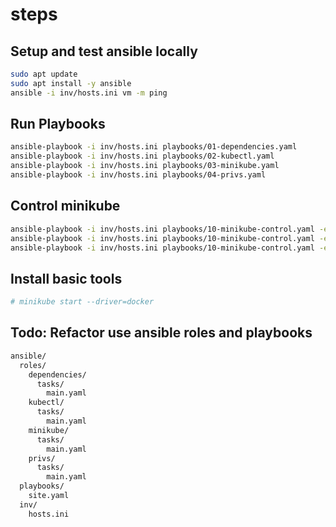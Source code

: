 # steps

## Setup and test ansible locally
```bash
sudo apt update
sudo apt install -y ansible
ansible -i inv/hosts.ini vm -m ping
```

## Run Playbooks
```bash
ansible-playbook -i inv/hosts.ini playbooks/01-dependencies.yaml
ansible-playbook -i inv/hosts.ini playbooks/02-kubectl.yaml
ansible-playbook -i inv/hosts.ini playbooks/03-minikube.yaml
ansible-playbook -i inv/hosts.ini playbooks/04-privs.yaml
```

## Control minikube
```bash
ansible-playbook -i inv/hosts.ini playbooks/10-minikube-control.yaml -e minikube_action=start
ansible-playbook -i inv/hosts.ini playbooks/10-minikube-control.yaml -e minikube_action=stop
ansible-playbook -i inv/hosts.ini playbooks/10-minikube-control.yaml -e minikube_action=status
```

## Install basic tools
```bash
# minikube start --driver=docker
```

## Todo: Refactor use ansible roles and playbooks
```txt
ansible/
  roles/
    dependencies/
      tasks/
        main.yaml
    kubectl/
      tasks/
        main.yaml
    minikube/
      tasks/
        main.yaml
    privs/
      tasks/
        main.yaml
  playbooks/
    site.yaml
  inv/
    hosts.ini
```